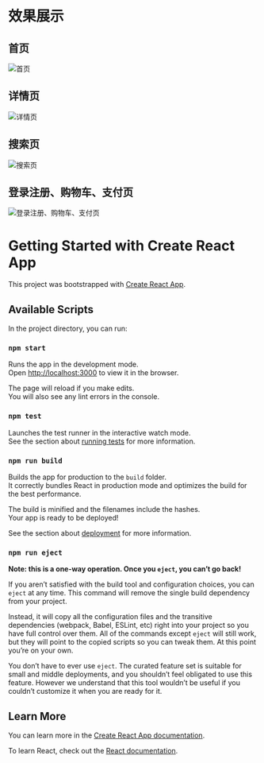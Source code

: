 # 效果展示

## 首页

![首页](https://github.com/xin0608/react-travel/assets/104176827/b0c4ce81-7d79-43ce-9593-8b786cde4f81)

## 详情页

![详情页](https://github.com/xin0608/react-travel/assets/104176827/63293d62-6d0c-4453-8590-2d032871f1e8)

## 搜索页

![搜索页](https://github.com/xin0608/react-travel/assets/104176827/0c442a90-d9a9-4641-a0da-b0c442f81afc)

## 登录注册、购物车、支付页

![登录注册、购物车、支付页](https://github.com/xin0608/react-travel/assets/104176827/29eeddaa-26f2-4602-9735-27b163697970)

# Getting Started with Create React App

This project was bootstrapped with [Create React App](https://github.com/facebook/create-react-app).

## Available Scripts

In the project directory, you can run:

### `npm start`

Runs the app in the development mode.\
Open [http://localhost:3000](http://localhost:3000) to view it in the browser.

The page will reload if you make edits.\
You will also see any lint errors in the console.

### `npm test`

Launches the test runner in the interactive watch mode.\
See the section about [running tests](https://facebook.github.io/create-react-app/docs/running-tests) for more information.

### `npm run build`

Builds the app for production to the `build` folder.\
It correctly bundles React in production mode and optimizes the build for the best performance.

The build is minified and the filenames include the hashes.\
Your app is ready to be deployed!

See the section about [deployment](https://facebook.github.io/create-react-app/docs/deployment) for more information.

### `npm run eject`

**Note: this is a one-way operation. Once you `eject`, you can’t go back!**

If you aren’t satisfied with the build tool and configuration choices, you can `eject` at any time. This command will remove the single build dependency from your project.

Instead, it will copy all the configuration files and the transitive dependencies (webpack, Babel, ESLint, etc) right into your project so you have full control over them. All of the commands except `eject` will still work, but they will point to the copied scripts so you can tweak them. At this point you’re on your own.

You don’t have to ever use `eject`. The curated feature set is suitable for small and middle deployments, and you shouldn’t feel obligated to use this feature. However we understand that this tool wouldn’t be useful if you couldn’t customize it when you are ready for it.

## Learn More

You can learn more in the [Create React App documentation](https://facebook.github.io/create-react-app/docs/getting-started).

To learn React, check out the [React documentation](https://reactjs.org/).
